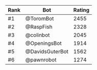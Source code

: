 Rank|Bot|Rating
---|---|---
#1|@ToromBot|2455
#2|@RaspFish|2328
#3|@colinbot|2045
#4|@OpeningsBot|1914
#5|@DavidsGuterBot|1562
#6|@pawnrobot|1274
